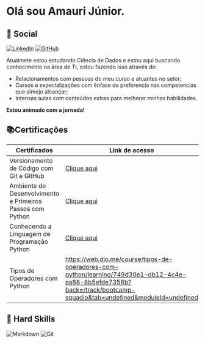 

# Olá sou Amauri Júnior.
    
## 🧠 Social

 [![LinkedIn](https://img.shields.io/badge/LinkedIn-0077B5?style=for-the-badge&logo=linkedin&logoColor=white)](https://www.linkedin.com/in/amauri-de-oliveira-4b6a181ba/) [![GitHub](https://img.shields.io/badge/GitHub-100000?style=for-the-badge&logo=github&logoColor=white)](https://github.com/AmauriJunior-prog)


Atualmete estou estudando Ciência de Dados e estou aqui buscando conhecimento na área de TI, estou fazendo isso através de: 
- Relacionamentos com pessoas do meu curso e atuantes no setor;
- Cursos e expecializações com ênfase de preferencia nas competencias que almejo alcançar;
- Intensas aulas com conteúdos extras para melhorar minhas habilidades.


**Estou animado com a jornada!**

## 📚Certificações

| Certificados | Link de acesso | Duração |
|------------- | ---------------| ------- |
| Versionamento de Código com Git e GitHub | [Clique aqui](https://www.dio.me/certificate/ZS45KBW8) | 2Hrs |
| Ambiente de Desenvolvimento e Primeiros Passos com Python | [Clique aqui](https://web.dio.me/course/ambiente-de-desenvolvimento-e-primeiros-passos-com-python/learning/1ecc1827-27d0-4395-8bd2-7738e44ae5b3?back=/track/bootcamp-squadio&tab=undefined&moduleId=undefined) | 2Hrs |
| Conhecendo a Linguagem de Programação Python | [Clique aqui](https://web.dio.me/course/conhecendo-a-linguagem-de-programacao-python/learning/1ecc1827-27d0-4395-8bd2-7738e44ae5b3?back=/track/bootcamp-squadio&tab=undefined&moduleId=undefined) | 2Hrs |
| Tipos de Operadores com Python | https://web.dio.me/course/tipos-de-operadores-com-python/learning/749d30e1-db12-4c4e-aa88-8b5efde7358b?back=/track/bootcamp-squadio&tab=undefined&moduleId=undefined | 2Hrs |

## 🥋 Hard Skills

![Markdown](https://img.shields.io/badge/Markdown-000?style=for-the-badge&logo=markdown) ![Git](https://img.shields.io/badge/GIT-E44C30?style=for-the-badge&logo=git&logoColor=white)

